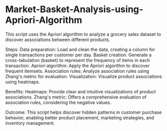 # Market-Basket-Analysis-using-Apriori-Algorithm
This script uses the Apriori algorithm to analyze a grocery sales dataset to discover associations between different products.

Steps:
Data preparation: Load and clean the data, creating a column for single transactions per customer per day.
Basket creation: Generate a cross-tabulation (basket) to represent the frequency of items in each transaction.
Apriori algorithm: Apply the Apriori algorithm to discover frequent itemsets.
Association rules: Analyze association rules using Zhang's metric for evaluation.
Visualization: Visualize product associations using heatmaps.

Benefits:
Heatmaps: Provide clear and intuitive visualizations of product associations.
Zhang's metric: Offers a comprehensive evaluation of association rules, considering the negative values.

Outcome:
This script helps discover hidden patterns in customer purchase behavior, enabling better product placement, marketing strategies, and inventory management.

